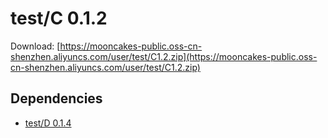 # test/C 0.1.2

Download: [https://mooncakes-public.oss-cn-shenzhen.aliyuncs.com/user/test/C1.2.zip](https://mooncakes-public.oss-cn-shenzhen.aliyuncs.com/user/test/C1.2.zip)

## Dependencies

* [test/D 0.1.4](test/D/0.1.4/index.md)
